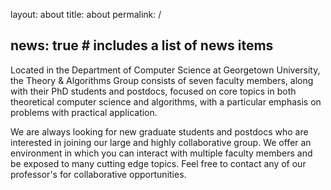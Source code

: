 layout: about
title: about
permalink: /

news: true # includes a list of news items
---

Located in the Department of Computer Science at Georgetown University, the Theory & Algorithms Group consists of seven faculty members, along with their PhD students and postdocs, focused on core topics in both theoretical computer science and algorithms, with a particular emphasis on problems with practical application.

We are always looking for new graduate students and postdocs who are interested in joining our large and highly collaborative group. We offer an environment in which you can interact with multiple faculty members and be exposed to many cutting edge topics. Feel free to contact any of our professor's for collaborative opportunities.
